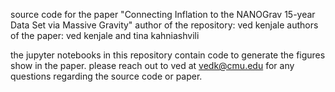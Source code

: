source code for the paper "Connecting Inflation to the NANOGrav 15-year Data Set via Massive Gravity"
author of the repository: ved kenjale
authors of the paper: ved kenjale and tina kahniashvili

the jupyter notebooks in this repository contain code to generate the figures show in the paper.
please reach out to ved at vedk@cmu.edu for any questions regarding the source code or paper.
